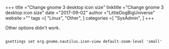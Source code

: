 +++ 
title ="Change gnome 3 desktop icon size" 
linktitle ="Change gnome 3 desktop icon size" 
date ="2017-09-02" 
author ="LittleDogBigUniverse"
website ="" 
tags =[ "Linux", "Other",  ] 
categories =[ "SysAdmin",  ] 
+++ 

Other options didn't work.

```less

gsettings set org.gnome.nautilus.icon-view default-zoom-level 'small'

``` 
